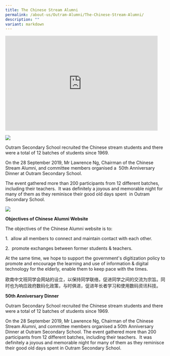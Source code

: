 ```yaml
---
title: The Chinese Stream Alumni
permalink: /about-us/Outram-Alumni/The-Chinese-Stream-Alumni/
description: ""
variant: markdown
---
```

<iframe allowfullscreen="true" height="299" width="480" frameborder="0" src="https://docs.google.com/presentation/d/e/2PACX-1vT4olSPxKyQXZWls-geMC433sdHyDyq8QxCNEHmjPAkTLL7u29QGgFB7plv7jzcw1qRVaNyhxZ2dFe3/embed?start=true&amp;loop=true&amp;delayms=3000"></iframe>

![](/images/About%20us/Outram%20Alumni/The%20Chinese%20Stream%20Alumni/Alumni%20Dinner.png)

Outram Secondary School recruited the Chinese stream students and there were a total of 12 batches of students since 1969.

On the 28&nbsp;September 2019, Mr Lawrence Ng, Chairman of the Chinese Stream Alumni, and committee members organised a&nbsp; 50th&nbsp;Anniversary Dinner at Outram Secondary School.&nbsp;  

  

The event gathered more than 200 participants from 12 different batches,&nbsp; including their teachers.&nbsp; It was definitely a joyous and memorable night for many of them as they reminisce their good old days spent&nbsp; in Outram Secondary School.

![](/images/About%20us/Outram%20Alumni/The%20Chinese%20Stream%20Alumni/Chinese%20Alumni.png)

**Objectives of Chinese Alumni Website**

The objectives of the Chinese Alumni website is to:

1.&nbsp;&nbsp;allow all members to connect and maintain contact with each other.&nbsp;&nbsp;

2.&nbsp;&nbsp;promote exchanges between former students &amp; teachers.

At the same time, we hope to support the government's digitization policy to promote and encourage the learning and use of information &amp; digital technology for the elderly, enable them to keep pace with the times.

欧南中文班同学会网站的设立，以保持同学联络，促进同学之间的交流为宗旨。同时也为响应政府数码化政策，与时俱进，促进年长者学习和使用数码资讯科技。



**50th Anniversary Dinner**

Outram Secondary School recruited the Chinese stream students and there were a total of 12 batches of students since 1969.

On the 28&nbsp;September 2019, Mr Lawrence Ng, Chairman of the Chinese Stream Alumni, and committee members organised a 50th&nbsp;Anniversary Dinner at Outram Secondary School. The event gathered more than 200 participants from 12 different batches, including their teachers.&nbsp; It was definitely a joyous and memorable night for many of them as they reminisce their good old days spent in Outram Secondary School.